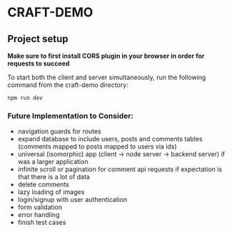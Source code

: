 # CRAFT-DEMO

## Project setup

**Make sure to first install CORS plugin in your browser in order for requests to succeed**

To start both the client and server simultaneously, run the following command from the craft-demo directory:

```
npm run dev
```


### Future Implementation to Consider:

- navigation guards for routes
- expand database to include users, posts and comments tables (comments mapped to posts  mapped to users via ids)
- universal (isomorphic) app (client -> node server -> backend server) if was a larger application
- infinite scroll or pagination for comment api requests if expectation is that there is a lot of data 
- delete comments
- lazy loading of images
- login/signup with user authentication
- form validation
- error handling
- finish test cases